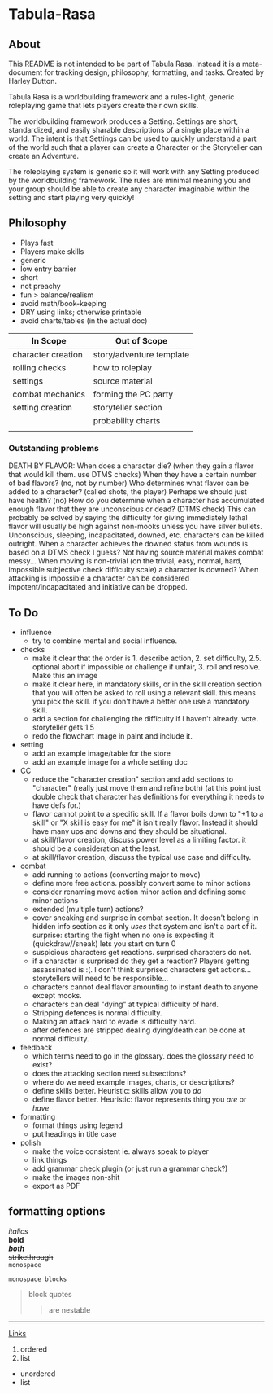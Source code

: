 # Tabula-Rasa
## About
This README is not intended to be part of Tabula Rasa. Instead it is a meta-document for tracking design, philosophy, formatting, and tasks. Created by Harley Dutton.

Tabula Rasa is a worldbuilding framework and a rules-light, generic roleplaying game that lets players create their own skills.

The worldbuilding framework produces a Setting. Settings are short, standardized, and easily sharable descriptions of a single place within a world. The intent is that Settings can be used to quickly understand a part of the world such that a player can create a Character or the Storyteller can create an Adventure.

The roleplaying system is generic so it will work with any Setting produced by the worldbuilding framework. The rules are minimal meaning you and your group should be able to create any character imaginable within the setting and start playing very quickly!

## Philosophy
- Plays fast
- Players make skills
- generic
- low entry barrier
- short
- not preachy
- fun > balance/realism
- avoid math/book-keeping
- DRY using links; otherwise printable
- avoid charts/tables (in the actual doc)

| In Scope           | Out of Scope             |
| ------------------ | ------------------------ |
| character creation | story/adventure template |
| rolling checks     | how to roleplay          |
| settings           | source material          |
| combat mechanics   | forming the PC party     |
| setting creation   | storyteller section      |
|                    | probability charts       |
|                    |                          |

### Outstanding problems
DEATH BY FLAVOR: When does a character die? (when they gain a flavor that would kill them. use DTMS checks) When they have a certain number of bad flavors? (no, not by number) Who determines what flavor can be added to a character? (called shots, the player) Perhaps we should just have health? (no) How do you determine when a character has accumulated enough flavor that they are unconscious or dead? (DTMS check) This can probably be solved by saying the difficulty for giving immediately lethal flavor will usually be high against non-mooks unless you have silver bullets. Unconscious, sleeping, incapacitated, downed, etc. characters can be killed outright. When a character achieves the downed status from wounds is based on a DTMS check I guess? Not having source material makes combat messy... When moving is non-trivial (on the trivial, easy, normal, hard, impossible subjective check difficulty scale) a character is downed? When attacking is impossible a character can be considered impotent/incapacitated and initiative can be dropped.

## To Do
- influence
  - try to combine mental and social influence.
- checks
  - make it clear that the order is 1. describe action, 2. set difficulty, 2.5. optional abort if impossible or challenge if unfair, 3. roll and resolve. Make this an image
  - make it clear here, in mandatory skills, or in the skill creation section that you will often be asked to roll using a relevant skill. this means you pick the skill. if you don't have a better one use a mandatory skill.
  - add a section for challenging the difficulty if I haven't already. vote. storyteller gets 1.5
  - redo the flowchart image in paint and include it.
- setting
  - add an example image/table for the store
  - add an example image for a whole setting doc
- CC
  - reduce the "character creation" section and add sections to "character" (really just move them and refine both) (at this point just double check that character has definitions for everything it needs to have defs for.)
  - flavor cannot point to a specific skill. If a flavor boils down to "+1 to a skill" or "X skill is easy for me" it isn't really flavor. Instead it should have many ups and downs and they should be situational.
  - at skill/flavor creation, discuss power level as a limiting factor. it should be a consideration at the least.
  - at skill/flavor creation, discuss the typical use case and difficulty.
- combat
  - add running to actions (converting major to move)
  - define more free actions. possibly convert some to minor actions
  - consider renaming move action minor action and defining some minor actions
  - extended (multiple turn) actions?
  - cover sneaking and surprise in combat section. It doesn't belong in hidden info section as it only *uses* that system and isn't a part of it. surprise: starting the fight when no one is expecting it (quickdraw//sneak) lets you start on turn 0
  - suspicious characters get reactions. surprised characters do not.
  - if a character is surprised do they get a reaction? Players getting assassinated is :(. I don't think surprised characters get actions... storytellers will need to be responsible...
  - characters cannot deal flavor amounting to instant death to anyone except mooks. 
  - characters can deal "dying" at typical difficulty of hard. 
  - Stripping defences is normal difficulty. 
  - Making an attack hard to evade is difficulty hard. 
  - after defences are stripped dealing dying/death can be done at normal difficulty.
- feedback
  - which terms need to go in the glossary. does the glossary need to exist?
  - does the attacking section need subsections?
  - where do we need example images, charts, or descriptions?
  - define skills better. Heuristic: skills allow you to *do*
  - define flavor better. Heuristic: flavor represents thing you *are* or *have*
- formatting
  - format things using legend
  - put headings in title case
- polish
  - make the voice consistent ie. always speak to player
  - link things
  - add grammar check plugin (or just run a grammar check?)
  - make the images non-shit
  - export as PDF

## formatting options
<!--html style comment-->
_italics_  
__bold__  
___both___  
~~strikethrough~~  
`monospace`  
```
monospace blocks
```
> block quotes
>> are nestable  
***
[Links](#formatting-options)
1. ordered
2. list   
- unordered
- list   
